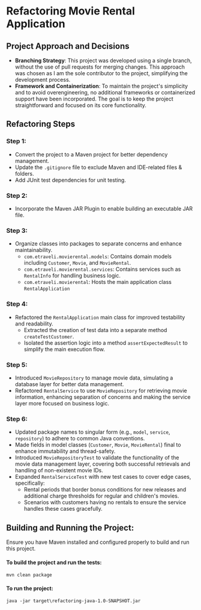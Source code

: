 # Refactoring Movie Rental Application

## Project Approach and Decisions
- **Branching Strategy**: This project was developed using a single branch, without the use of pull requests for merging changes. This approach was chosen as I am the sole contributor to the project, simplifying the development process.
- **Framework and Containerization**: To maintain the project's simplicity and to avoid overengineering, no additional frameworks or containerized support have been incorporated. The goal is to keep the project straightforward and focused on its core functionality.

## Refactoring Steps

### Step 1:
- Convert the project to a Maven project for better dependency management.
- Update the `.gitignore` file to exclude Maven and IDE-related files & folders.
- Add JUnit test dependencies for unit testing.

### Step 2:
- Incorporate the Maven JAR Plugin to enable building an executable JAR file.

### Step 3:
- Organize classes into packages to separate concerns and enhance maintainability.
    - `com.etraveli.movierental.models`: Contains domain models including `Customer`, `Movie`, and `MovieRental`.
    - `com.etraveli.movierental.services`: Contains services such as `RentalInfo` for handling business logic.
    - `com.etraveli.movierental`: Hosts the main application class `RentalApplication`

### Step 4:
- Refactored the `RentalApplication` main class for improved testability and readability.
  - Extracted the creation of test data into a separate method `createTestCustomer`.
  - Isolated the assertion logic into a method `assertExpectedResult` to simplify the main execution flow.

### Step 5:
- Introduced `MovieRepository` to manage movie data, simulating a database layer for better data management.
- Refactored `RentalService` to use `MovieRepository` for retrieving movie information, enhancing separation of concerns and making the service layer more focused on business logic.

### Step 6:
- Updated package names to singular form (e.g., `model`, `service`, `repository`) to adhere to common Java conventions.
- Made fields in model classes (`Customer`, `Movie`, `MovieRental`) final to enhance immutability and thread-safety.
- Introduced `MovieRepositoryTest` to validate the functionality of the movie data management layer, covering both successful retrievals and handling of non-existent movie IDs.
- Expanded `RentalServiceTest` with new test cases to cover edge cases, specifically:
  - Rental periods that border bonus conditions for new releases and additional charge thresholds for regular and children's movies.
  - Scenarios with customers having no rentals to ensure the service handles these cases gracefully.


## Building and Running the Project:
Ensure you have Maven installed and configured properly to build and run this project.

#### To build the project and run the tests:
```
mvn clean package
```

#### To run the project:
```
java -jar target\refactoring-java-1.0-SNAPSHOT.jar
```